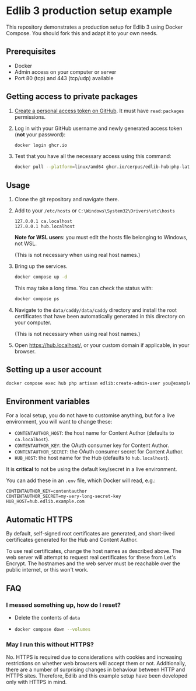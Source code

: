 # Edlib 3 production setup example

This repository demonstrates a production setup for Edlib 3 using Docker
Compose. You should fork this and adapt it to your own needs.

## Prerequisites

* Docker
* Admin access on your computer or server
* Port 80 (tcp) and 443 (tcp/udp) available

## Getting access to private packages

1. [Create a personal access token on GitHub][1]. It must have `read:packages`
   permissions.

2. Log in with your GitHub username and newly generated access token (**not**
   your password):

   ```bash
   docker login ghcr.io
   ```

3. Test that you have all the necessary access using this command:

   ```bash
   docker pull --platform=linux/amd64 ghcr.io/cerpus/edlib-hub:php-latest
   ```

## Usage

1. Clone the git repository and navigate there.

2. Add to your `/etc/hosts` or `C:\Windows\System32\Drivers\etc\hosts`

   ```
   127.0.0.1 ca.localhost
   127.0.0.1 hub.localhost
   ```

   **Note for WSL users**: you must edit the hosts file belonging to Windows,
   not WSL.

   (This is not necessary when using real host names.)

3. Bring up the services.

   ```bash
   docker compose up -d
   ```

   This may take a long time. You can check the status with:

   ```bash
   docker compose ps
   ```

4. Navigate to the `data/caddy/data/caddy` directory and install the root
   certificates that have been automatically generated in this directory on
   your computer.

   (This is not necessary when using real host names.)

5. Open <https://hub.localhost/>, or your custom domain if applicable, in your
   browser.

## Setting up a user account

```bash
docker compose exec hub php artisan edlib:create-admin-user you@example.com
```

## Environment variables

For a local setup, you do not have to customise anything, but for a live
environment, you will want to change these:

* `CONTENTAUTHOR_HOST`: the host name for Content Author (defaults to
  `ca.localhost`).
* `CONTENTAUTHOR_KEY`: the OAuth consumer key for Content Author.
* `CONTENTAUTHOR_SECRET`: the OAuth consumer secret for Content Author.
* `HUB_HOST`: the host name for the Hub (defaults to `hub.localhost`).

It is **critical** to not be using the default key/secret in a live
environment.

You can add these in an `.env` file, which Docker will read, e.g.:

```
CONTENTAUTHOR_KEY=contentauthor
CONTENTAUTHOR_SECRET=my-very-long-secret-key
HUB_HOST=hub.edlib.example.com
```

## Automatic HTTPS

By default, self-signed root certificates are generated, and short-lived
certificates generated for the Hub and Content Author.

To use real certificates, change the host names as described above. The web
server will attempt to request real certificates for these from Let's Encrypt.
The hostnames and the web server must be reachable over the public internet, or
this won't work.

## FAQ

### I messed something up, how do I reset?

* Delete the contents of `data`

* ```bash
  docker compose down --volumes
  ```

### May I run this without HTTPS?

No. HTTPS is required due to considerations with cookies and increasing
restrictions on whether web browsers will accept them or not. Additionally,
there are a number of surprising changes in behaviour between HTTP and HTTPS
sites. Therefore, Edlib and this example setup have been developed only with
HTTPS in mind.


[1]: https://github.com/settings/tokens/new?scopes=read:packages&description=Edlib%20packages
